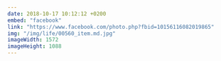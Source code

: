 ```yaml
---
date: 2018-10-17 10:12:12 +0200
embed: "facebook"
link: "https://www.facebook.com/photo.php?fbid=10156116082019865"
img: "/img/life/00560_item.md.jpg"
imageWidth: 1572
imageHeight: 1088
---
```


